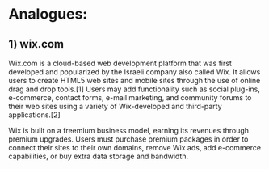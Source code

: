 # Analogues:
## 1) wix.com

Wix.com is a cloud-based web development platform that was first developed 
and popularized by the Israeli company also called Wix. It allows users to
create HTML5 web sites and mobile sites through the use of online drag and 
drop tools.[1] Users may add functionality such as social plug-ins, e-commerce,
contact forms, e-mail marketing, and community forums to their web sites using a
variety of Wix-developed and third-party applications.[2]

Wix is built on a freemium business model, earning its revenues through premium upgrades. 
Users must purchase premium packages in order to connect their sites to their own domains,
remove Wix ads, add e-commerce capabilities, or buy extra data storage and bandwidth.
